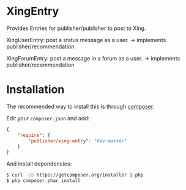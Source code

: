 # XingEntry
Provides Entries for publisher/publisher to post to Xing.

XingUserEntry: post a status message as a user.
-> implements publisher/recommendation

XingForumEntry: post a message in a forum as a user.
-> implements publisher/recommendation


# Installation
The recommended way to install this is through [composer](http://getcomposer.org).

Edit your `composer.json` and add:

```json
{
    "require": {
        "publisher/xing-entry": "dev-master"
    }
}
```

And install dependencies:

```bash
$ curl -sS https://getcomposer.org/installer | php
$ php composer.phar install
```